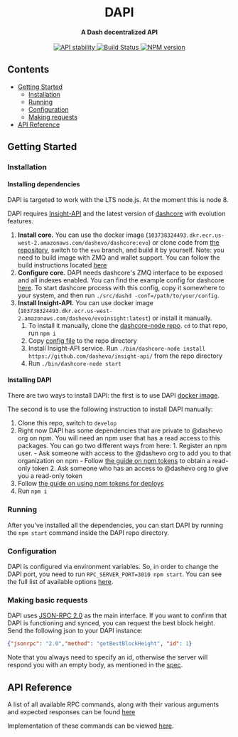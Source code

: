 <h1 align="center">DAPI</h1>

<div align="center">
  <strong>A Dash decentralized API</strong>
</div>
<br />
<div align="center">
  <!-- Stability -->
  <a href="https://nodejs.org/api/documentation.html#documentation_stability_index">
    <img src="https://img.shields.io/badge/stability-stable-green.svg?style=flat-square"
      alt="API stability" />
  </a>
  <!-- Build Status -->
  <a href="https://travis-ci.com/dashevo/dapi">
    <img src="https://img.shields.io/travis/dashevo/dapi/master.svg?style=flat-square" alt="Build Status" />
  </a>
  <!-- NPM version -->
  <a href="https://npmjs.org/package/dapi">
    <img src="https://img.shields.io/npm/v/dapi.svg?style=flat-square" alt="NPM version" />
  </a>
</div>

## Contents
- [Getting Started](#getting-started)
    - [Installation](#installation)
    - [Running](#running)
    - [Configuration](#configuration)
    - [Making requests](#making-basic-requests)
- [API Reference](#api-reference)

## Getting Started

### Installation

#### Installing dependencies

DAPI is targeted to work with the LTS node.js. At the moment this is node 8.

DAPI requires [Insight-API](https://github.com/dashevo/insight-api) and the latest version of [dashcore](https://github.com/dashevo/dash/tree/evo) with evolution features.

1. **Install core.** You can use the docker image (`103738324493.dkr.ecr.us-west-2.amazonaws.com/dashevo/dashcore:evo`) or clone code from [the repository](https://github.com/dashevo/dash/tree/evo), switch to the `evo` branch, and build it by yourself. Note: you need to build image with ZMQ and wallet support. You can follow the build instructions located [here](https://github.com/dashevo/dash/tree/evo/doc)
2. **Configure core.** DAPI needs dashcore's ZMQ interface to be exposed and all indexes enabled. You can find the example config for dashcore [here](/doc/dependencies_configs/dash.conf). To start dashcore process with this config, copy it somewhere to your system, and then run `./src/dashd -conf=/path/to/your/config`.
3. **Install Insight-API.** You can use docker image (`103738324493.dkr.ecr.us-west-2.amazonaws.com/dashevo/evoinsight:latest`) or install it manually.
    1. To install it manually, clone the [dashcore-node repo](https://github.com/dashevo/dashcore-node). `cd` to that repo, run `npm i`
    2. Copy [config file](/doc/dependencies_configs/dashcore-node.json) to the repo directory
    3. Install Insight-API service. Run `./bin/dashcore-node install https://github.com/dashevo/insight-api/` from the repo directory
    4. Run `./bin/dashcore-node start`

#### Installing DAPI

There are two ways to install DAPI: the first is to use DAPI [docker image](103738324493.dkr.ecr.us-west-2.amazonaws.com/dashevo/dapi).

The second is to use the following instruction to install DAPI manually:

1. Clone this repo, switch to `develop`
2. Right now DAPI has some dependencies that are private to @dashevo org on npm. You will need an npm user that has 
    a read access to this packages. You can go two different ways from here:
        1. Register an npm user. 
            - Ask someone with access to the @dashevo org to add you to that organization on npm
            - Follow [the guide on npm tokens](https://docs.npmjs.com/getting-started/working_with_tokens) to obtain a read-only token
        2. Ask someone who has an access to @dashevo org to give you a read-only token
3. Follow [the guide on using npm tokens for deploys](https://docs.npmjs.com/private-modules/ci-server-config)    
4. Run `npm i`
    
### Running

After you've installed all the dependencies, you can start DAPI by running the `npm start` command inside the DAPI repo directory.

### Configuration

DAPI is configured via environment variables. So, in order to change the DAPI port, you need to run `RPC_SERVER_PORT=3010 npm start`. You can see the full list of available options [here](/doc/CONFIGURATION.md).

### Making basic requests

DAPI uses [JSON-RPC 2.0](https://www.jsonrpc.org/specification) as the main interface. If you want to confirm that DAPI is functioning and synced, you can request the best block height. 
Send the following json to your DAPI instance: 
```json
{"jsonrpc": "2.0","method": "getBestBlockHeight", "id": 1}
```
Note that you always need to specify an id, otherwise the server will respond you with an empty body, as mentioned in the [spec](https://www.jsonrpc.org/specification#notification). 

## API Reference

A list of all available RPC commands, along with their various arguments and expected responses can be found [here](/doc/REFERENCE.md)

Implementation of these commands can be viewed [here](/lib/rpcServer/commands).







